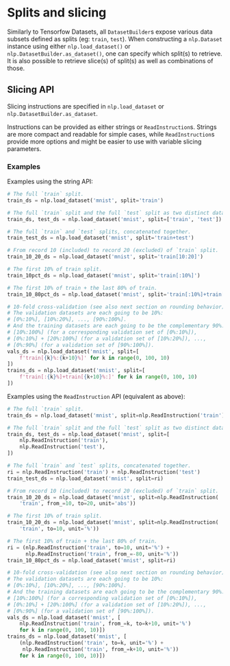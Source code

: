 # Splits and slicing

Similarly to Tensorfow Datasets, all `DatasetBuilder`s expose various data subsets defined as splits (eg:
`train`, `test`). When constructing a `nlp.Dataset` instance using either
`nlp.load_dataset()` or `nlp.DatasetBuilder.as_dataset()`, one can specify which
split(s) to retrieve. It is also possible to retrieve slice(s) of split(s)
as well as combinations of those.

## Slicing API

Slicing instructions are specified in `nlp.load_dataset` or `nlp.DatasetBuilder.as_dataset`.

Instructions can be provided as either strings or `ReadInstruction`s. Strings
are more compact and readable for simple cases, while `ReadInstruction`s provide
more options and might be easier to use with variable slicing parameters.

### Examples

Examples using the string API:

```py
# The full `train` split.
train_ds = nlp.load_dataset('mnist', split='train')

# The full `train` split and the full `test` split as two distinct datasets.
train_ds, test_ds = nlp.load_dataset('mnist', split=['train', 'test'])

# The full `train` and `test` splits, concatenated together.
train_test_ds = nlp.load_dataset('mnist', split='train+test')

# From record 10 (included) to record 20 (excluded) of `train` split.
train_10_20_ds = nlp.load_dataset('mnist', split='train[10:20]')

# The first 10% of train split.
train_10pct_ds = nlp.load_dataset('mnist', split='train[:10%]')

# The first 10% of train + the last 80% of train.
train_10_80pct_ds = nlp.load_dataset('mnist', split='train[:10%]+train[-80%:]')

# 10-fold cross-validation (see also next section on rounding behavior):
# The validation datasets are each going to be 10%:
# [0%:10%], [10%:20%], ..., [90%:100%].
# And the training datasets are each going to be the complementary 90%:
# [10%:100%] (for a corresponding validation set of [0%:10%]),
# [0%:10%] + [20%:100%] (for a validation set of [10%:20%]), ...,
# [0%:90%] (for a validation set of [90%:100%]).
vals_ds = nlp.load_dataset('mnist', split=[
    f'train[{k}%:{k+10}%]' for k in range(0, 100, 10)
])
trains_ds = nlp.load_dataset('mnist', split=[
    f'train[:{k}%]+train[{k+10}%:]' for k in range(0, 100, 10)
])
```

Examples using the `ReadInstruction` API (equivalent as above):

```py
# The full `train` split.
train_ds = nlp.load_dataset('mnist', split=nlp.ReadInstruction('train'))

# The full `train` split and the full `test` split as two distinct datasets.
train_ds, test_ds = nlp.load_dataset('mnist', split=[
    nlp.ReadInstruction('train'),
    nlp.ReadInstruction('test'),
])

# The full `train` and `test` splits, concatenated together.
ri = nlp.ReadInstruction('train') + nlp.ReadInstruction('test')
train_test_ds = nlp.load_dataset('mnist', split=ri)

# From record 10 (included) to record 20 (excluded) of `train` split.
train_10_20_ds = nlp.load_dataset('mnist', split=nlp.ReadInstruction(
    'train', from_=10, to=20, unit='abs'))

# The first 10% of train split.
train_10_20_ds = nlp.load_dataset('mnist', split=nlp.ReadInstruction(
    'train', to=10, unit='%'))

# The first 10% of train + the last 80% of train.
ri = (nlp.ReadInstruction('train', to=10, unit='%') +
      nlp.ReadInstruction('train', from_=-80, unit='%'))
train_10_80pct_ds = nlp.load_dataset('mnist', split=ri)

# 10-fold cross-validation (see also next section on rounding behavior):
# The validation datasets are each going to be 10%:
# [0%:10%], [10%:20%], ..., [90%:100%].
# And the training datasets are each going to be the complementary 90%:
# [10%:100%] (for a corresponding validation set of [0%:10%]),
# [0%:10%] + [20%:100%] (for a validation set of [10%:20%]), ...,
# [0%:90%] (for a validation set of [90%:100%]).
vals_ds = nlp.load_dataset('mnist', [
    nlp.ReadInstruction('train', from_=k, to=k+10, unit='%')
    for k in range(0, 100, 10)])
trains_ds = nlp.load_dataset('mnist', [
    (nlp.ReadInstruction('train', to=k, unit='%') +
     nlp.ReadInstruction('train', from_=k+10, unit='%'))
    for k in range(0, 100, 10)])
```
